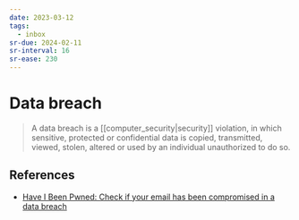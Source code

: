 ```yaml
---
date: 2023-03-12
tags:
  - inbox
sr-due: 2024-02-11
sr-interval: 16
sr-ease: 230
---
```

# Data breach

> A data breach is a [[computer_security|security]] violation, in which
> sensitive, protected or confidential data is copied, transmitted, viewed,
> stolen, altered or used by an individual unauthorized to do so.

## References

- [Have I Been Pwned: Check if your email has been compromised in a data breach](https://haveibeenpwned.com/)
